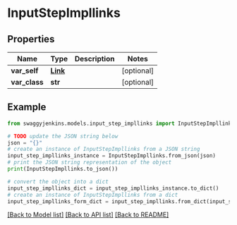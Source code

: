 # InputStepImpllinks


## Properties

Name | Type | Description | Notes
------------ | ------------- | ------------- | -------------
**var_self** | [**Link**](Link.md) |  | [optional] 
**var_class** | **str** |  | [optional] 

## Example

```python
from swaggyjenkins.models.input_step_impllinks import InputStepImpllinks

# TODO update the JSON string below
json = "{}"
# create an instance of InputStepImpllinks from a JSON string
input_step_impllinks_instance = InputStepImpllinks.from_json(json)
# print the JSON string representation of the object
print(InputStepImpllinks.to_json())

# convert the object into a dict
input_step_impllinks_dict = input_step_impllinks_instance.to_dict()
# create an instance of InputStepImpllinks from a dict
input_step_impllinks_form_dict = input_step_impllinks.from_dict(input_step_impllinks_dict)
```
[[Back to Model list]](../README.md#documentation-for-models) [[Back to API list]](../README.md#documentation-for-api-endpoints) [[Back to README]](../README.md)


